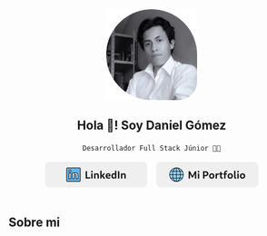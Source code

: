 <div align="center">
  <img src="./assets/drawing-1.svg" width="160px"/>
  <h2>Hola 👋! Soy Daniel Gómez</h2>
  <code>Desarrollador Full Stack Júnior 🧑‍💻</code>
  <br/>
  <br/>
  <div>
    <img src="./assets/linkedin.png">&nbsp;&nbsp;&nbsp;
    <img src="./assets/portfolio.png">
  </div>
</div>

<br/>

## Sobre mi
